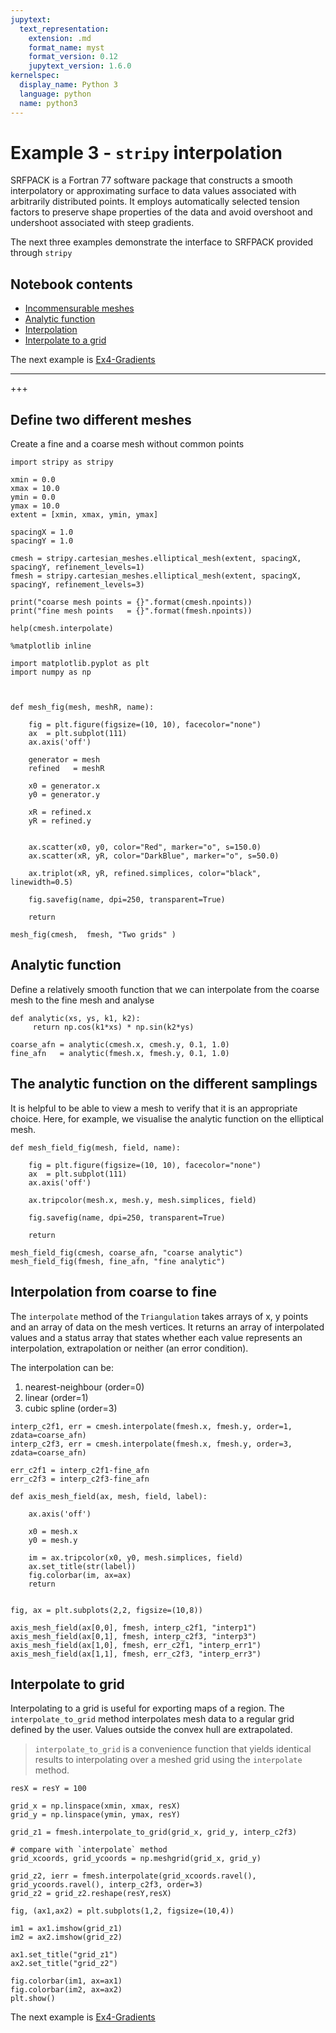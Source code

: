 ```yaml
---
jupytext:
  text_representation:
    extension: .md
    format_name: myst
    format_version: 0.12
    jupytext_version: 1.6.0
kernelspec:
  display_name: Python 3
  language: python
  name: python3
---
```


# Example 3 - `stripy` interpolation

SRFPACK is a Fortran 77 software package that constructs a smooth interpolatory or approximating surface to data values associated with arbitrarily distributed points. It employs automatically selected tension factors to preserve shape properties of the data and avoid overshoot and undershoot associated with steep gradients.

The next three examples demonstrate the interface to SRFPACK provided through `stripy`


## Notebook contents

   - [Incommensurable meshes](#Define-two-different-meshes)
   - [Analytic function](#The-analytic-function-on-the-different-samplings)
   - [Interpolation](#Interpolation-from-coarse-to-fine)
   - [Interpolate to a grid](#Interpolate-to-grid)


The next example is [Ex4-Gradients](./Ex4-Gradients.md)

---

+++

## Define two different meshes

Create a fine and a coarse mesh without common points 

```{code-cell} ipython3
import stripy as stripy

xmin = 0.0
xmax = 10.0
ymin = 0.0
ymax = 10.0
extent = [xmin, xmax, ymin, ymax]

spacingX = 1.0
spacingY = 1.0

cmesh = stripy.cartesian_meshes.elliptical_mesh(extent, spacingX, spacingY, refinement_levels=1)
fmesh = stripy.cartesian_meshes.elliptical_mesh(extent, spacingX, spacingY, refinement_levels=3)

print("coarse mesh points = {}".format(cmesh.npoints))
print("fine mesh points   = {}".format(fmesh.npoints))
```

```{code-cell} ipython3
help(cmesh.interpolate)
```

```{code-cell} ipython3
%matplotlib inline

import matplotlib.pyplot as plt
import numpy as np



def mesh_fig(mesh, meshR, name):

    fig = plt.figure(figsize=(10, 10), facecolor="none")
    ax  = plt.subplot(111)
    ax.axis('off')

    generator = mesh
    refined   = meshR

    x0 = generator.x
    y0 = generator.y

    xR = refined.x
    yR = refined.y
    

    ax.scatter(x0, y0, color="Red", marker="o", s=150.0)
    ax.scatter(xR, yR, color="DarkBlue", marker="o", s=50.0)
    
    ax.triplot(xR, yR, refined.simplices, color="black", linewidth=0.5)

    fig.savefig(name, dpi=250, transparent=True)
    
    return

mesh_fig(cmesh,  fmesh, "Two grids" )

```

## Analytic function 

Define a relatively smooth function that we can interpolate from the coarse mesh to the fine mesh and analyse 

```{code-cell} ipython3
def analytic(xs, ys, k1, k2):
     return np.cos(k1*xs) * np.sin(k2*ys)

coarse_afn = analytic(cmesh.x, cmesh.y, 0.1, 1.0)
fine_afn   = analytic(fmesh.x, fmesh.y, 0.1, 1.0)
```

## The analytic function on the different samplings

It is helpful to be able to view a mesh to verify that it is an appropriate choice. Here, for example, we visualise the analytic function on the elliptical mesh.

```{code-cell} ipython3
def mesh_field_fig(mesh, field, name):

    fig = plt.figure(figsize=(10, 10), facecolor="none")
    ax  = plt.subplot(111)
    ax.axis('off')
    
    ax.tripcolor(mesh.x, mesh.y, mesh.simplices, field)

    fig.savefig(name, dpi=250, transparent=True)
    
    return

mesh_field_fig(cmesh, coarse_afn, "coarse analytic")
mesh_field_fig(fmesh, fine_afn, "fine analytic")
```

## Interpolation from coarse to fine

The `interpolate` method of the `Triangulation` takes arrays of x, y points and an array of data on the mesh vertices.
It returns an array of interpolated values and a status array that states whether each value represents an interpolation, extrapolation or neither (an error condition).

The interpolation can be:

1. nearest-neighbour (order=0)
2. linear (order=1)
3. cubic spline (order=3)

```{code-cell} ipython3
interp_c2f1, err = cmesh.interpolate(fmesh.x, fmesh.y, order=1, zdata=coarse_afn)
interp_c2f3, err = cmesh.interpolate(fmesh.x, fmesh.y, order=3, zdata=coarse_afn)

err_c2f1 = interp_c2f1-fine_afn
err_c2f3 = interp_c2f3-fine_afn
```

```{code-cell} ipython3
def axis_mesh_field(ax, mesh, field, label):

    ax.axis('off')

    x0 = mesh.x
    y0 = mesh.y
    
    im = ax.tripcolor(x0, y0, mesh.simplices, field)
    ax.set_title(str(label))
    fig.colorbar(im, ax=ax)
    return

    
fig, ax = plt.subplots(2,2, figsize=(10,8))

axis_mesh_field(ax[0,0], fmesh, interp_c2f1, "interp1")
axis_mesh_field(ax[0,1], fmesh, interp_c2f3, "interp3")
axis_mesh_field(ax[1,0], fmesh, err_c2f1, "interp_err1")
axis_mesh_field(ax[1,1], fmesh, err_c2f3, "interp_err3")
```

## Interpolate to grid

Interpolating to a grid is useful for exporting maps of a region. The `interpolate_to_grid` method interpolates mesh data to a regular grid defined by the user. Values outside the convex hull are extrapolated.

> `interpolate_to_grid` is a convenience function that yields identical results to interpolating over a meshed grid using the `interpolate` method.

```{code-cell} ipython3
resX = resY = 100

grid_x = np.linspace(xmin, xmax, resX)
grid_y = np.linspace(ymin, ymax, resY)

grid_z1 = fmesh.interpolate_to_grid(grid_x, grid_y, interp_c2f3)

# compare with `interpolate` method
grid_xcoords, grid_ycoords = np.meshgrid(grid_x, grid_y)

grid_z2, ierr = fmesh.interpolate(grid_xcoords.ravel(), grid_ycoords.ravel(), interp_c2f3, order=3)
grid_z2 = grid_z2.reshape(resY,resX)
```

```{code-cell} ipython3
fig, (ax1,ax2) = plt.subplots(1,2, figsize=(10,4))

im1 = ax1.imshow(grid_z1)
im2 = ax2.imshow(grid_z2)

ax1.set_title("grid_z1")
ax2.set_title("grid_z2")

fig.colorbar(im1, ax=ax1)
fig.colorbar(im2, ax=ax2)
plt.show()
```

The next example is [Ex4-Gradients](./Ex4-Gradients.md)
